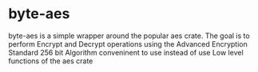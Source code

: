 # byte-aes
byte-aes is a simple wrapper around the popular aes crate. The goal is to perform Encrypt and Decrypt operations using the Advanced Encryption Standard 256 bit Algorithm conveninent to use instead of use Low level functions of the aes crate
